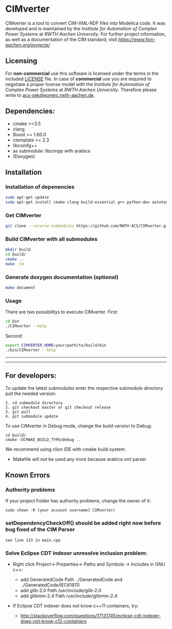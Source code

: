 # CIMverter
CIMverter is a tool to convert CIM-XML-RDF files into Modelica code.
It was developed and is maintained by  the *Institute for Automation of Complex Power Systems* at *RWTH Aachen University*. 
For further project information, as well as a documentation of the CIM standard, visit *https://www.fein-aachen.org/projects/*

## Licensing

For **non-commercial** use this software is licensed under the terms in the included [LICENSE](LICENSE) file.
In case of **commercial** use you are required to negotiate a proper license model with the *Institute for Automation of Complex Power Systems* at *RWTH Aachen University*. Therefore please write to [acs-sek@eonerc.rwth-aachen.de](mailto:acs-sek@eonerc.rwth-aachen.de).

## Dependencies:
* cmake >=3.5
* clang
* Boost >= 1.60.0
* ctemplate >= 2.3
* libconifg++
* as submodule: libcimpp with arabica
* (Doxygen)

## Installation

### Installation of depenencies
```bash
sudo apt-get update
sudo apt-get install cmake clang build-essential g++ python-dev autotools-dev libicu-dev build-essential libbz2-dev libboost-all-dev libctemplate-dev doxygen graphviz libconfig++-dev
```
### Get CIMverter
```bash
git clone --recurse-submodules https://github.com/RWTH-ACS/CIMverter.git
```

### Build CIMverter with all submodules
```bash
mkdir build
cd build/
cmake ..
make -j4
```

### Generate doxygen documentation (optional)
```bash
make document
```

### Usage
There are two possibilitys to execute CIMverter. 
First:
```bash
cd bin
./CIMverter --help
``` 
Second: 
```bash
export CIMVERTER_HOME=your/path/to/build/bin
./bin/CIMverter --help
``` 


***

***
## For developers:

To update the latest submodules enter the respective submodule directory pull the needed version:

    1. cd submodule directory
    2. git checkout master or git checkout release
    3. git pull
    4. git submodule update


To use CIMverter in Debug mode, change the build version to Debug:

    cd build/
    cmake -DCMAKE_BUILD_TYPE=Debug ..

We recommend using clion IDE with cmake build system:

* Makefile will not be used any more because arabica xml parser

## Known Errors
### Authority problems
If your project Folder has authority problems, change the owner of it:

    sudo chown -R [your account username] CIMverter/
    
### setDependencyCheckOff() should be added right now before bug fixed of the CIM Parser
    see line 133 in main.cpp
    
### Solve Eclipse CDT indexer unresolve inclusion problem:

* Right click Project-> Properties-> Paths and Symbols -> Includes in GNU c++:

  * add GeneratedCode Path ../GeneratedCode and ../GeneratedCode/IEC61970
  * add glib-2.0 Path /usr/include/glib-2.0
  * add glibmm-2.4 Path /usr/include/glibmm-2.4

* If Eclipse CDT indexer does not know c++11 containers, try:
  * http://stackoverflow.com/questions/17131745/eclipse-cdt-indexer-does-not-know-c12-containers
